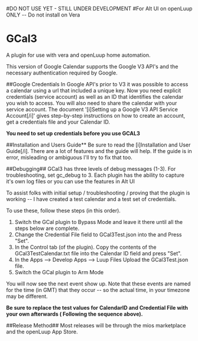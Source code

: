#DO NOT USE YET - STILL UNDER DEVELOPMENT
#For Alt UI on openLuup ONLY -- Do not install on Vera


# GCal3
A plugin for use with vera and openLuup home automation.



This version of Google Calendar supports the Google V3 API's and the necessary authentication required by Google.

##Google Credentials
In Google API's prior to V3 it was possible to access a calendar using a url that included a unique key.
Now you need explicit credentials (service account) as well as an ID that identifies the calendar you wish to access.
You will also need to share the calendar with your service account.
The document '[i]Setting up a Google V3 API Service Account[/i]' gives step-by-step instructions on how to create an account, get a credentials file and your Calendar ID.

**You need to set up credentials before you use GCAL3**

##Installation and Users Guide**
Be sure to read the [i]Installation and User Guide[/i].
There are a lot of features and the guide will help.  If the guide is in error, misleading or ambiguous
I'll try to fix that too.

##Debugging##
GCal3 has three levels of debug messages (1-3).   For troubleshooting, set gc_debug to 3.
Each plugin has the ability to capture it's own log files or you can use the features in Alt UI

To assist folks with initial setup / troubleshooting / proving that the plugin is working -- I have created a test calendar and a test set of credentials.

To use these, follow these steps (in this order).
1. Switch the GCal plugin to Bypass Mode and leave it there until all the steps below are complete.
2. Change the Credential File field to GCal3Test.json into the and Press "Set".
3.  In the Control tab (of the plugin).  Copy the contents of the GCal3TestCalendar.txt file into the Calendar ID field and press "Set".
4.  In the Apps --> Develop Apps --> Luup Files  Upload the GCal3Test.json file.
5. Switch the GCal plugin to Arm Mode

You will now see the next event show up.  Note that these events are named for the time (in GMT) that they occur -- so the actual time, in your timezone may be different.

**Be sure to replace the test values for CalendarID and Credential File with your own afterwards ( Following the sequence above).**

##Release Method##
Most releases will be through the mios marketplace and the openLuup App Store.
